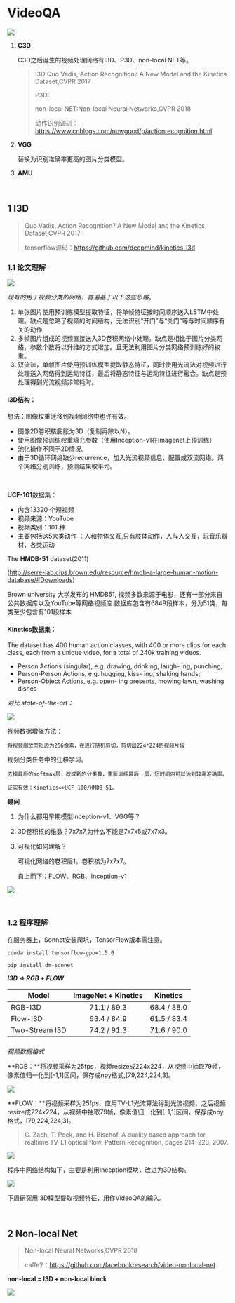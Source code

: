 # VideoQA

![](./3.PNG)

1. **C3D**  

   C3D之后诞生的视频处理网络有I3D、P3D、non-local NET等。

   > I3D:Quo Vadis, Action Recognition? A New Model and the Kinetics Dataset,CVPR 2017
   >
   > P3D:
   >
   > non-local NET:Non-local Neural Networks,CVPR 2018
   >
   > 动作识别调研：https://www.cnblogs.com/nowgood/p/actionrecognition.html

2. **VGG**

   替换为识别准确率更高的图片分类模型。

3. **AMU**

&nbsp;

## 1  I3D

> Quo Vadis, Action Recognition? A New Model and the Kinetics Dataset,CVPR 2017
>
> tensorflow源码：https://github.com/deepmind/kinetics-i3d

### 1.1  论文理解

![](./4.PNG)

*现有的用于视频分类的网络，普遍基于以下这些思路*。

1. 单张图片使用预训练模型提取特征，将单帧特征按时间顺序送入LSTM中处理。缺点是忽略了视频的时间结构，无法识别“开门”与“关门”等与时间顺序有关的动作
2. 多帧图片组成的视频直接送入3D卷积网络中处理。缺点是相比于图片分类网络，参数个数将以升维的方式增加。且无法利用图片分类网络预训练好的权重。
3. 双流法，单帧图片使用预训练模型提取静态特征，同时使用光流法对视频进行处理送入网络得到运动特征，最后将静态特征与运动特征进行融合。缺点是预处理得到光流视频非常耗时。



#### I3D结构：

想法：图像权重迁移到视频网络中也许有效。

- 图像2D卷积核膨胀为3D（复制再除以N）。
- 使用图像预训练权重填充参数（使用Inception-v1在Imagenet上预训练）
- 池化操作不同于2D情况。
- 由于3D循环网络缺少recurrence，加入光流视频信息，配置成双流网络。两个网络分别训练，预测结果取平均。

&nbsp;

**UCF-101**数据集：

- 内含13320 个短视频
- 视频来源：YouTube
- 视频类别：101 种
- 主要包括这5大类动作 ：人和物体交互,只有肢体动作，人与人交互，玩音乐器材，各类运动

The **HMDB-51** dataset(2011)

 (http://serre-lab.clps.brown.edu/resource/hmdb-a-large-human-motion-database/#Downloads) 

Brown university 大学发布的 HMDB51, 视频多数来源于电影，还有一部分来自公共数据库以及YouTube等网络视频库.数据库包含有6849段样本，分为51类，每类至少包含有101段样本



#### **Kinetics**数据集：

The dataset has 400 human action classes, with 400 or more clips for each class, each from a unique video, for a total of 240k training videos. 

- Person Actions (singular), e.g. drawing, drinking, laugh- ing, punching; 
- Person-Person Actions, e.g. hugging, kiss- ing, shaking hands; 
- Person-Object Actions, e.g. open- ing presents, mowing lawn, washing dishes





*对比 state-of-the-art：*

![](./6.JPG)

视频数据增强方法：

    将视频缩放至短边为256像素，在进行随机剪切，剪切出224*224的视频片段

视频分类任务中的迁移学习。

    去掉最后的softmax层，改成新的分类数，重新训练最后一层，短时间内可以达到较高准确率。

    证实有效：Kinetics=>UCF-100/HMDB-51。

**疑问**

1. 为什么都用早期模型Inception-v1、VGG等？

2. 3D卷积核的维数？7x7x7,为什么不能是7x7x5或7x7x3。

3. 可视化如何理解？

   可视化网络的卷积层1，卷积核为7x7x7。

   自上而下：FLOW、RGB、Inception-v1

![](./5.PNG)


&nbsp;


### 1.2 程序理解

在服务器上，Sonnet安装爬坑，TensorFlow版本需注意。

```
conda install tensorflow-gpu=1.5.0

pip install dm-sonnet
```

***I3D  =>  RGB + FLOW***

| Model          | ImageNet + Kinetics | Kinetics    |
| -------------- | :-----------------: | ----------- |
| RGB-I3D        |     71.1 / 89.3     | 68.4 / 88.0 |
| Flow-I3D       |     63.4 / 84.9     | 61.5 / 83.4 |
| Two-Stream I3D |     74.2 / 91.3     | 71.6 / 90.0 |

### 

*视频数据格式*

**RGB：**将视频采样为25fps，视频resize成224x224，从视频中抽取79帧，像素值归一化到[-1,1]区间，保存成npy格式,[79,224,224,3]。

![](./2.gif)

**FLOW：**将视频采样为25fps，应用TV-L1光流算法得到光流视频，之后视频resize成224x224，从视频中抽取79帧，像素值归一化到[-1,1]区间，保存成npy格式，[79,224,224,3]。

> C. Zach, T. Pock, and H. Bischof. A duality based approach for realtime TV-L1 optical flow. Pattern Recognition, pages 214–223, 2007.

![](./1.gif)



程序中网络结构如下，主要是利用Inception模块，改进为3D结构。

![](./8.JPG)

下周研究用I3D模型提取视频特征，用作VideoQA的输入。

&nbsp;

## 2  Non-local Net

> Non-local Neural Networks,CVPR 2018
>
> caffe2：https://github.com/facebookresearch/video-nonlocal-net

**non-local = I3D + non-local block**

![](./7.JPG)
